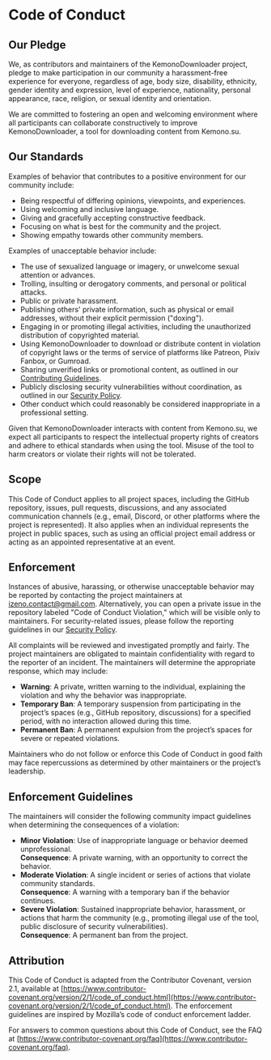 # Code of Conduct

## Our Pledge

We, as contributors and maintainers of the KemonoDownloader project, pledge to make participation in our community a harassment-free experience for everyone, regardless of age, body size, disability, ethnicity, gender identity and expression, level of experience, nationality, personal appearance, race, religion, or sexual identity and orientation.

We are committed to fostering an open and welcoming environment where all participants can collaborate constructively to improve KemonoDownloader, a tool for downloading content from Kemono.su.

## Our Standards

Examples of behavior that contributes to a positive environment for our community include:

- Being respectful of differing opinions, viewpoints, and experiences.
- Using welcoming and inclusive language.
- Giving and gracefully accepting constructive feedback.
- Focusing on what is best for the community and the project.
- Showing empathy towards other community members.

Examples of unacceptable behavior include:

- The use of sexualized language or imagery, or unwelcome sexual attention or advances.
- Trolling, insulting or derogatory comments, and personal or political attacks.
- Public or private harassment.
- Publishing others' private information, such as physical or email addresses, without their explicit permission ("doxing").
- Engaging in or promoting illegal activities, including the unauthorized distribution of copyrighted material.
- Using KemonoDownloader to download or distribute content in violation of copyright laws or the terms of service of platforms like Patreon, Pixiv Fanbox, or Gumroad.
- Sharing unverified links or promotional content, as outlined in our [Contributing Guidelines](CONTRIBUTING.md).
- Publicly disclosing security vulnerabilities without coordination, as outlined in our [Security Policy](SECURITY.md).
- Other conduct which could reasonably be considered inappropriate in a professional setting.

Given that KemonoDownloader interacts with content from Kemono.su, we expect all participants to respect the intellectual property rights of creators and adhere to ethical standards when using the tool. Misuse of the tool to harm creators or violate their rights will not be tolerated.

## Scope

This Code of Conduct applies to all project spaces, including the GitHub repository, issues, pull requests, discussions, and any associated communication channels (e.g., email, Discord, or other platforms where the project is represented). It also applies when an individual represents the project in public spaces, such as using an official project email address or acting as an appointed representative at an event.

## Enforcement

Instances of abusive, harassing, or otherwise unacceptable behavior may be reported by contacting the project maintainers at [izeno.contact@gmail.com](mailto:izeno.contact@gmail.com). Alternatively, you can open a private issue in the repository labeled "Code of Conduct Violation," which will be visible only to maintainers. For security-related issues, please follow the reporting guidelines in our [Security Policy](SECURITY.md).

All complaints will be reviewed and investigated promptly and fairly. The project maintainers are obligated to maintain confidentiality with regard to the reporter of an incident. The maintainers will determine the appropriate response, which may include:

- **Warning**: A private, written warning to the individual, explaining the violation and why the behavior was inappropriate.
- **Temporary Ban**: A temporary suspension from participating in the project’s spaces (e.g., GitHub repository, discussions) for a specified period, with no interaction allowed during this time.
- **Permanent Ban**: A permanent expulsion from the project’s spaces for severe or repeated violations.

Maintainers who do not follow or enforce this Code of Conduct in good faith may face repercussions as determined by other maintainers or the project’s leadership.

## Enforcement Guidelines

The maintainers will consider the following community impact guidelines when determining the consequences of a violation:

- **Minor Violation**: Use of inappropriate language or behavior deemed unprofessional.  
  **Consequence**: A private warning, with an opportunity to correct the behavior.
- **Moderate Violation**: A single incident or series of actions that violate community standards.  
  **Consequence**: A warning with a temporary ban if the behavior continues.
- **Severe Violation**: Sustained inappropriate behavior, harassment, or actions that harm the community (e.g., promoting illegal use of the tool, public disclosure of security vulnerabilities).  
  **Consequence**: A permanent ban from the project.

## Attribution

This Code of Conduct is adapted from the Contributor Covenant, version 2.1, available at [https://www.contributor-covenant.org/version/2/1/code_of_conduct.html](https://www.contributor-covenant.org/version/2/1/code_of_conduct.html). The enforcement guidelines are inspired by Mozilla’s code of conduct enforcement ladder.

For answers to common questions about this Code of Conduct, see the FAQ at [https://www.contributor-covenant.org/faq](https://www.contributor-covenant.org/faq).